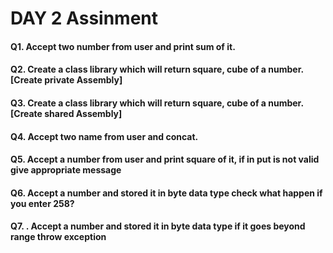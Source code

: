 # DAY 2 Assinment

#### Q1. Accept two number from user and print sum of it.
#### Q2. Create a class library which will return square, cube of a number. [Create private Assembly]
#### Q3. Create a class library which will return square, cube of a number. [Create shared Assembly]
#### Q4. Accept two name from user and concat.
#### Q5. Accept a number from user and print square of it, if in put is not valid give appropriate message
#### Q6. Accept a number and stored it in byte data type check what happen if you enter 258?
#### Q7. . Accept a number and stored it in byte data type if it goes beyond range throw exception
